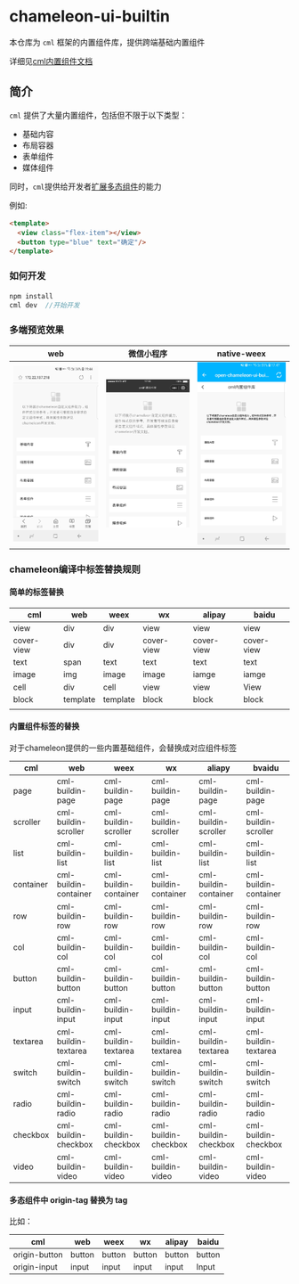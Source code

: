 # chameleon-ui-builtin
本仓库为 `cml` 框架的内置组件库，提供跨端基础内置组件

详细见[cml内置组件文档](https://cmljs.org/doc/component/base/base.html)

## 简介
`cml` 提供了大量内置组件，包括但不限于以下类型：
- 基础内容
- 布局容器
- 表单组件
- 媒体组件

同时，`cml`提供给开发者[扩展多态组件](https://cmljs.org/doc/framework/polymorphism/component.html)的能力

例如:
```html
<template>
  <view class="flex-item"></view>
  <button type="blue" text="确定"/>
</template>
```

### 如何开发
```javascript
npm install
cml dev  //开始开发
```

### 多端预览效果

| web   |      微信小程序      |  native-weex |
|:----------:|:-------------:|:------:|
| <img src="./preview/web.jpg" width="200px"/> |  <img src="./preview/wx.png" width="200px"/>| <img src="./preview/weex.jpg" width="200px"/> |

### chameleon编译中标签替换规则

#### 简单的标签替换

| cml        | web      | weex     | wx         | alipay     | baidu      |
| ---------- | -------- | -------- | ---------- | ---------- | ---------- |
| view       | div      | div      | view       | view       | view       |
| cover-view | div      | div      | cover-view | cover-view | cover-view |
| text       | span     | text     | text       | text       | text       |
| image      | img      | image    | image      | iamge      | iamge      |
| cell       | div      | cell     | view       | view       | View       |
| block      | template | template | block      | block      | block      |
|            |          |          |            |            |            |

#### 内置组件标签的替换

对于chameleon提供的一些内置基础组件，会替换成对应组件标签

| cml       | web                   | weex                  | wx                    | aliapy                | bvaidu                |
| --------- | --------------------- | --------------------- | --------------------- | --------------------- | --------------------- |
| page      | cml-buildin-page      | cml-buildin-page      | cml-buildin-page      | cml-buildin-page      | cml-buildin-page      |
| scroller  | cml-buildin-scroller  | cml-buildin-scroller  | cml-buildin-scroller  | cml-buildin-scroller  | cml-buildin-scroller  |
| list      | cml-buildin-list      | cml-buildin-list      | cml-buildin-list      | cml-buildin-list      | cml-buildin-list      |
| container | cml-buildin-container | cml-buildin-container | cml-buildin-container | cml-buildin-container | cml-buildin-container |
| row       | cml-buildin-row       | cml-buildin-row       | cml-buildin-row       | cml-buildin-row       | cml-buildin-row       |
| col       | cml-buildin-col       | cml-buildin-col       | cml-buildin-col       | cml-buildin-col       | cml-buildin-col       |
| button    | cml-buildin-button    | cml-buildin-button    | cml-buildin-button    | cml-buildin-button    | cml-buildin-button    |
| input     | cml-buildin-input     | cml-buildin-input     | cml-buildin-input     | cml-buildin-input     | cml-buildin-input     |
| textarea  | cml-buildin-textarea  | cml-buildin-textarea  | cml-buildin-textarea  | cml-buildin-textarea  | cml-buildin-textarea  |
| switch    | cml-buildin-switch    | cml-buildin-switch    | cml-buildin-switch    | cml-buildin-switch    | cml-buildin-switch    |
| radio     | cml-buildin-radio     | cml-buildin-radio     | cml-buildin-radio     | cml-buildin-radio     | cml-buildin-radio     |
| checkbox  | cml-buildin-checkbox  | cml-buildin-checkbox  | cml-buildin-checkbox  | cml-buildin-checkbox  | cml-buildin-checkbox  |
| video     | cml-buildin-video     | cml-buildin-video     | cml-buildin-video     | cml-buildin-video     | cml-buildin-video     |

#### 多态组件中 origin-tag 替换为 tag

比如：

| cml           | web    | weex   | wx     | alipay | baidu  |
| ------------- | ------ | ------ | ------ | ------ | ------ |
| origin-button | button | button | button | button | button |
| origin-input  | input  | input  | input  | input  | Input  |

